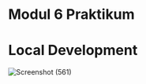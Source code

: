 # Modul 6 Praktikum

# Local Development
![Screenshot (561)](https://github.com/Hasby23/Modul-6-Praktikum/assets/71579603/53d91dba-56ae-42ad-96d1-71f29dc5d6ae)


